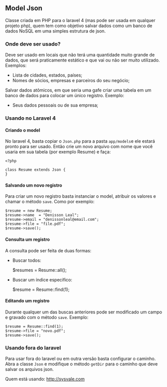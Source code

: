 ## Model Json

Classe criada em PHP para o laravel 4 (mas pode ser usada em qualquer projeto php), quem tem como objetivo salvar dados como um banco de dados NoSQL em uma simples estrutura de json.

### Onde deve ser usado?

Deve ser usado em locais que não terá uma quantidade muito grande de dados, que será praticamente estático e que vai ou não ser muito utilizado. Exemplos:
+ Lista de cidades, estados, países;
+ Nomes de sócios, empresas e parceiros do seu negócio;

Salvar dados atômicos, em que seria uma gafe criar uma tabela em um banco de dados para colocar um único registro. Exemplo:
+ Seus dados pessoais ou de sua empresa;


### Usando no Laravel 4

#### Criando o model

No laravel 4, basta copiar o `Json.php` para a pasta `app/models`e ele estará pronto para ser usado. Então crie um novo arquivo com nome que você usaria em sua tabela (por exemplo Resume) e faça:

	<?php

	class Resume extends Json {
	}


#### Salvando um novo registro

Para criar um novo registro basta instanciar o model, atribuir os valores e chamar o método `save`. Como por exemplo:

	$resume = new Resume;
	$resume->name  = "Denisson Leal";
	$resume->email = "denissonleal@email.com";
	$resume->file = "file.pdf";
	$resume->save();

#### Consulta um registro

A consulta pode ser feita de duas formas:

+ Buscar todos:

	$resumes = Resume::all();

+ Buscar um índice especifico:

	$resume = Resume::find(1);

#### Editando um registro

Durante qualquer um das buscas anteriores pode ser modificado um campo e gravado com o método `save`. Exemplo:

	$resume = Resume::find(1);
	$resume->file = "novo.pdf";
	$resume->save();

### Usando fora do laravel

Para usar fora do laravel ou em outra versão basta configurar o caminho. Abra a classe `Json` e modifique o método `getDir` para o caminho que deve salvar os arquivos json.


Quem está usando: http://sysvale.com
